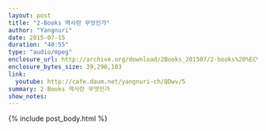 ```yaml
---
layout: post
title: "2-Books 역사란 무엇인가"
author: "Yangnuri"
date: 2015-07-15 
duration: "40:55"
type: "audio/mpeg"
enclosure_url: http://archive.org/download/2Books_201507/2-books%20%EC%97%AD%EC%82%AC%EB%9E%80%20%EB%AC%B4%EC%97%87%EC%9D%B8%EA%B0%80.mp3
enclosure_bytes_size: 39,296,103 
link:
  youtube: http://cafe.daum.net/yangnuri-ch/QDwv/5
summary: 2-Books 역사란 무엇인가
show_notes:
---
```


{% include post_body.html %}
